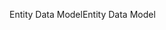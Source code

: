 <span data-ttu-id="723d8-101">Entity Data Model</span><span class="sxs-lookup"><span data-stu-id="723d8-101">Entity Data Model</span></span>
